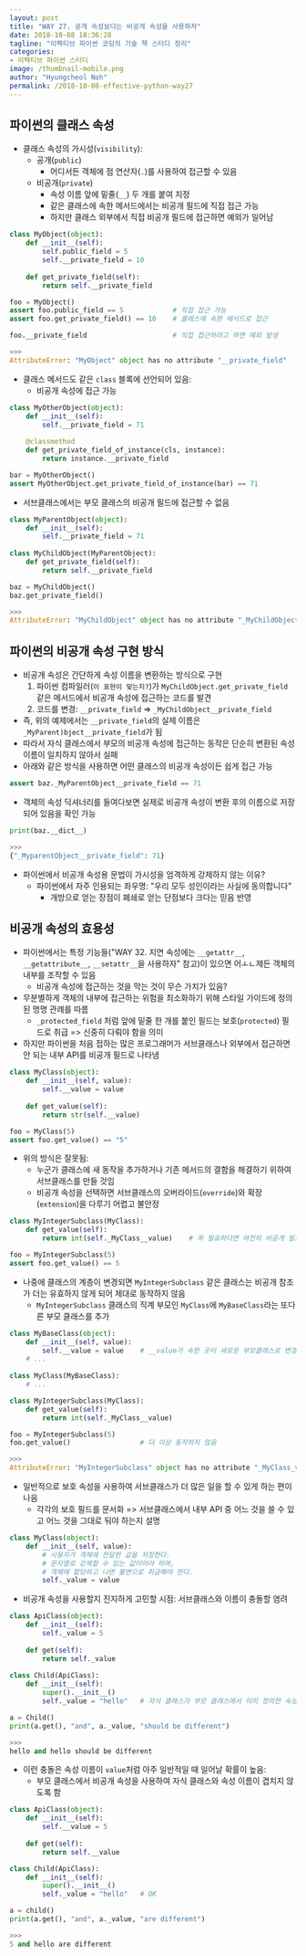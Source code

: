 ```yaml
---
layout: post
title: "WAY 27. 공개 속성보다는 비공개 속성을 사용하자"
date: 2018-10-08 18:36:28
tagline: "이펙티브 파이썬 코딩의 기술 책 스터디 정리"
categories:
- 이펙티브 파이썬 스터디
image: /thumbnail-mobile.png
author: "Hyungcheol Noh"
permalink: /2018-10-08-effective-python-way27
---
```


## 파이썬의 클래스 속성
- 클래스 속성의 가시성(`visibility`):
  - 공개(`public`)
    - 어디서든 객체에 점 연산자(`.`)를 사용하여 접근할 수 있음
  - 비공개(`private`)
    - 속성 이름 앞에 밑줄(`__`) 두 개를 붙여 지정
    - 같은 클래스에 속한 메서드에서는 비공개 필드에 직접 접근 가능
    - 하지만 클래스 외부에서 직접 비공개 필드에 접근하면 예외가 일어남

```python
class MyObject(object):
    def __init__(self):
        self.public_field = 5
        self.__private_field = 10
    
    def get_private_field(self):
        return self.__private_field

foo = MyObject()
assert foo.public_field == 5            # 직접 접근 가능
assert foo.get_private_field() == 10    # 클래스에 속한 메서드로 접근

foo.__private_field                     # 직접 접근하려고 하면 예외 발생

>>>
AttributeError: "MyObject" object has no attribute "__private_field"
```

- 클래스 메서드도 같은 `class` 블록에 선언되어 있음:
  - 비공개 속성에 접근 가능

```python
class MyOtherObject(object):
    def __init__(self):
        self.__private_field = 71
    
    @classmethod
    def get_private_field_of_instance(cls, instance):
        return instance.__private_field

bar = MyOtherObject()
assert MyOtherObject.get_private_field_of_instance(bar) == 71
```

- 서브클래스에서는 부모 클래스의 비공개 필드에 접근할 수 없음

```python
class MyParentObject(object):
    def __init__(self):
        self.__private_field = 71
        
class MyChildObject(MyParentObject):
    def get_private_field(self):
        return self.__private_field

baz = MyChildObject()
baz.get_private_field()

>>>
AttributeError: "MyChildObject" object has no attribute "_MyChildObject__private_field"
```

## 파이썬의 비공개 속성 구현 방식
- 비공개 속성은 간단하게 속성 이름을 변환하는 방식으로 구현
  1. 파이썬 컴파일러(`이 표현이 맞는지?`)가 `MyChildObject.get_private_field` 같은 메서드에서 비공개 속성에 접근하는 코드를 발견
  2. 코드를 변경: `__private_field` => `_MyChildObject__private_field`
- 즉, 위의 예제에서는 `__private_field`의 실제 이름은 `_MyParent)bject__private_field`가 됨
- 따라서 자식 클래스에서 부모의 비공개 속성에 접근하는 동작은 단순히 변환된 속성 이름이 일치하지 않아서 실패
- 아래와 같은 방식을 사용하면 어떤 클래스의 비공개 속성이든 쉽게 접근 가능

```python
assert baz._MyParentObject__private_field == 71
```

- 객체의 속성 딕셔너리를 들여다보면 실제로 비공개 속성이 변환 후의 이름으로 저장되어 있음을 확인 가능

```python
print(baz.__dict__)

>>>
{"_MyparentObject__private_field": 71}
```

- 파이썬에서 비공개 속성용 문법이 가시성을 엄격하게 강제하지 않는 이유?
  - 파이썬에서 자주 인용되는 좌우명: "우리 모두 성인이라는 사실에 동의합니다"
    - 개방으로 얻는 장점이 폐쇄로 얻는 단점보다 크다는 믿음 반영

## 비공개 속성의 효용성
- 파이썬에서는 특정 기능들("WAY 32. 지연 속성에는 `__getattr__`, `__getattribute__`, `__setattr__`을 사용하자" 참고)이 있으면 어ㅗㄴ제든 객체의 내부를 조작할 수 있음
  - 비공개 속성에 접근하는 것을 막는 것이 무슨 가치가 있음?
- 무분별하게 객체의 내부에 접근하는 위험을 최소화하기 위해 스타일 가이드에 정의된 명명 관례를 따름
  - `_protected_field` 처럼 앞에 밑줄 한 개를 붙인 필드는 보호(`protected`) 필드로 취급 => 신중히 다뤄야 함을 의미
- 하지만 파이썬을 처음 접하는 많은 프로그래머가 서브클래스나 외부에서 접근하면 안 되는 내부 API를 비공개 필드로 나타냄

```python
class MyClass(object):
    def __init__(self, value):
        self.__value = value
    
    def get_value(self):
        return str(self.__value)

foo = MyClass(5)
assert foo.get_value() == "5"
```

- 위의 방식은 잘못됨:
  - 누군가 클래스에 새 동작을 추가하거나 기존 메서드의 결함을 해결하기 위하여 서브클래스를 만들 것임
  - 비공개 속성을 선택하면 서브클래스의 오버라이드(`override`)와 확장(`extension`)을 다루기 어렵고 불안정
  
```python
class MyIntegerSubclass(MyClass):
    def get_value(self):
        return int(self._MyClass__value)    # 꼭 필요하다면 여전히 비공개 필드에 접근 가능

foo = MyIntegerSubclass(5)
assert foo.get_value() == 5
```

- 나중에 클래스의 계층이 변경되면 `MyIntegerSubclass` 같은 클래스는 비공개 참조가 더는 유효하지 않게 되어 제대로 동작하지 않음
  - `MyIntegerSubclass` 클래스의 직계 부모인 `MyClass`에 `MyBaseClass`라는 또다른 부모 클래스를 추가

```python
class MyBaseClass(object):
    def __init__(self, value):
        self.__value = value    # __value가 속한 곳이 새로운 부모클래스로 변경
    # ...
    
class MyClass(MyBaseClass):
    # ...

class MyIntegerSubclass(MyClass):
    def get_value(self):
        return int(self._MyClass__value)

foo = MyIntegerSubclass(5)
foo.get_value()                 # 더 이상 동작하지 않음

>>>
AttributeError: "MyIntegerSubclass" object has no attribute "_MyClass_value"
```

- 일반적으로 보호 속성을 사용하여 서브클래스가 더 많은 일을 할 수 있게 하는 편이 나음
  - 각각의 보호 필드를 문서화 => 서브클래스에서 내부 API 중 어느 것을 쓸 수 있고 어느 것을 그대로 둬야 하는지 설명

```python
class MyClass(object):
    def __init__(self, value):
        # 사용자가 객체에 전달한 값을 저장한다.
        # 문자열로 강제할 수 있는 값이어야 하며,
        # 객체에 할당하고 나면 불변으로 취급해야 한다.
        self._value = value

```

- 비공개 속성을 사용할지 진지하게 고민할 시점: 서브클래스와 이름이 충돌할 염려

```python
class ApiClass(object):
    def __init__(self):
        self._value = 5
    
    def get(self):
        return self._value
        
class Child(ApiClass):
    def __init__(self):
        super().__init__()
        self._value = "hello"   # 자식 클래스가 부모 클래스에서 이미 정의한 속성을 정의할 때 충돌 발생

a = Child()
print(a.get(), "and", a._value, "should be different")

>>>
hello and hello should be different
```

- 이런 충돌은 속성 이름이 `value`처럼 아주 일반적일 때 일어날 확률이 높음:
  - 부모 클래스에서 비공개 속성을 사용하여 자식 클래스와 속성 이름이 겹치지 않도록 함

```python
class ApiClass(object):
    def __init__(self):
        self.__value = 5
    
    def get(self):
        return self.__value

class Child(ApiClass):
    def __init__(self):
        super().__init__()
        self._value = "hello"   # OK

a = child()
print(a.get(), "and", a._value, "are different")

>>>
5 and hello are different
```
